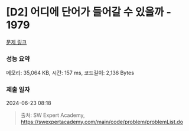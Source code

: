 # [D2] 어디에 단어가 들어갈 수 있을까 - 1979 

[문제 링크](https://swexpertacademy.com/main/code/problem/problemDetail.do?contestProbId=AV5PuPq6AaQDFAUq) 

### 성능 요약

메모리: 35,064 KB, 시간: 157 ms, 코드길이: 2,136 Bytes

### 제출 일자

2024-06-23 08:18



> 출처: SW Expert Academy, https://swexpertacademy.com/main/code/problem/problemList.do